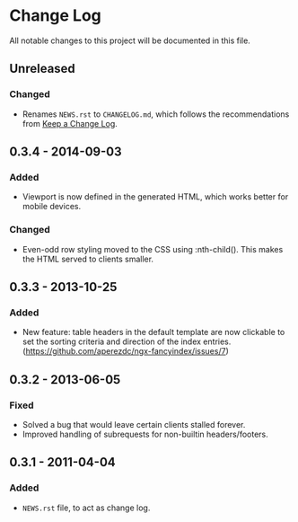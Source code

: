 # Change Log
All notable changes to this project will be documented in this file.

## Unreleased
### Changed
- Renames `NEWS.rst` to `CHANGELOG.md`, which follows the recommendations
	from [Keep a Change Log](http://keepachangelog.com/).

## 0.3.4 - 2014-09-03
### Added
- Viewport is now defined in the generated HTML, which works better
  for mobile devices.
### Changed
- Even-odd row styling moved to the CSS using :nth-child(). This
  makes the HTML served to clients smaller.

## 0.3.3 - 2013-10-25
### Added
- New feature: table headers in the default template are now clickable
  to set the sorting criteria and direction of the index entries.
  (https://github.com/aperezdc/ngx-fancyindex/issues/7)

## 0.3.2 - 2013-06-05
### Fixed
- Solved a bug that would leave certain clients stalled forever.
- Improved handling of subrequests for non-builtin headers/footers.

## 0.3.1 - 2011-04-04
### Added
- `NEWS.rst` file, to act as change log.
